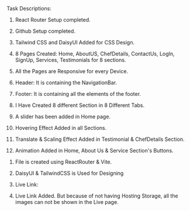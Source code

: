 Task Descriptions: 

1. React Router Setup completed. 

2. Github Setup completed.

3. Tailwind CSS and DaisyUI Added for CSS Design.

4. 8 Pages Created: Home, AboutUS, ChefDetails, ContactUs, LogIn, SignUp, Services, Testimonials for 8 sections.

5. All the Pages are Responsive for every Device.

6. Header: It is containing the NavigationBar.

7. Footer: It is containing all the elements of the footer.

8. I Have Created 8 different Section in 8 Different Tabs.

9. A slider has been added in Home page.  

9. Hovering Effect Added in all Sections.

10. Translate & Scaling Effect Added in Testimonial & ChefDetails Section.

11. Animation Added in Home, About Us & Service Section's Buttons.

<!-- Deployment -->

1. File is created using ReactRouter & Vite.

2. DaisyUI & TailwindCSS is Used for Designing

3. Live Link: 

4. Live Link Added. But because of not having Hosting Storage, all the images can not be shown in the Live page.